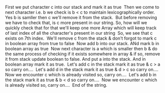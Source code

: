 First we put character c into our stack and mark it as true
​
Then we come to next character i.e. b we check is b < c to maintain lexicographically order. Yes b is samller then c we'll remove it from the stack.
​
But before removing we have to check that, is c more present in our string. So, how will we quickly check that for that we'll keep one more Array which will keep track of last index of all the character's present in our string
​
So, we see that c exists on 7th index.
​
We'll remove c from the stack & don't forgot to mark c in boolean array from true to false
​
Now add b into our stack. ANd mark b in boolean array as true
​
Now next character is a which is smaller then b & do the same process of checking if it exists somewhere in array & if so, remove it from stack update boolean to false. And put a into the stack. And in boolean array mark it as true.
​
Let's add c in the stack mark it as true & c > a so carry on....
​
Let's add d in the stack mark it as true & d > c so carry on....
​
Now we encounter c which is already visited so, carry on....
​
Let's add b in the stack mark it as true & b < d so carry on....
​
Now we encounter c which is already visited so, carry on....
​
End of the string.